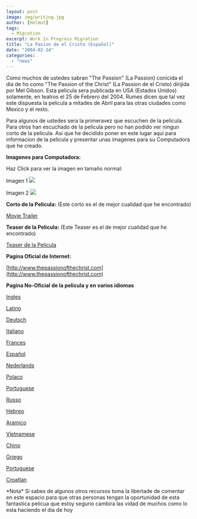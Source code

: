 ```yaml
---
layout: post
image: img/writing.jpg
author: [Helmut]
tags:
  - Migration
excerpt: Work In Progress Migration
title: "La Pasion de el Cristo (Español)"
date: "2004-02-14"
categories: 
  - "news"
---
```


Como muchos de ustedes sabran "The Passion" (La Passion) conicida el dia de ho como "The Passion of the Christ" (La Passion de el Cristo) dirijida por Mel Gibson. Esta pelicula sera publicada en USA (Estados Unidos) solamente, en teatros el 25 de Febrero del 2004. Rumes dicen que tal vez este dispuesta la pelicula a mitades de Abril para las otras ciudades como Mexico y el resto.

Para algunos de ustedes sera la primeravez que escuchen de la pelicula. Para otros han escuchado de la pelicula pero no han podido ver ningun corto de la pelicula. Asi que he decidido poner en este lugar aqui para informacion de la pelicula y presentar unas imagenes para su Computadora que he creado.

**Imagenes para Computadora:**

Haz Click para ver la imagen en tamaño normal:

Imagen 1 [![](images/bg_thumb1.jpg)](http://www.humanletterstudios.com/blog/imgs/thepassion/thepassion_desk1.jpg)

Imagen 2 [![](images/bg_thumb2.jpg)](http://www.humanletterstudios.com/blog/imgs/thepassion/thepassion_desk2.jpg)

**Corto de la Pelicula:** (Este corto es el de mejor cualidad que he encontrado)

[Movie Trailer](http://www.apple.com/trailers/newmarket/thepassionofthechrist-tlr.html)

**Teaser de la Pelicula:** (Este Teaser es el de mejor cualidad que he encontrado)

[Teaser de la Pelicula](http://www.apple.com/trailers/newmarket/thepassionofthechrist.html)

**Pagina Oficial de Internet:**

[http://www.thepassionofthechrist.com](http://www.thepassionofthechrist.com)

**Pagina No-Oficial de la pelicula y en varios idiomas**

[Ingles](http://www.passion-movie.com/english/index.html)

[Latino](http://www.passion-movie.com/latin/index.html)

[Deutsch](http://www.passion-movie.com/english/index.html)

[Italiano](http://www.passion-movie.com/english/index.html)

[Frances](http://www.passion-movie.com/english/index.html)

[Español](http://www.passion-movie.com/english/index.html)

[Nederlands](http://www.passion-movie.com/english/index.html)

[Polaco](http://www.passion-movie.com/english/index.html)

[Portuguese](http://www.passion-movie.com/english/index.html)

[Russo](http://www.passion-movie.com/english/index.html)

[Hebreo](http://www.passion-movie.com/english/index.html)

[Aramico](http://www.passion-movie.com/english/index.html)

[Vietnamese](http://www.passion-movie.com/english/index.html)

[Chino](http://www.passion-movie.com/english/index.html)

[Griego](http://www.passion-movie.com/english/index.html)

[Portuguese](http://www.passion-movie.com/english/index.html)

[Croatlan](http://www.passion-movie.com/english/index.html)

\*Nota\* Si sabes de algunos otros recursos toma la libertade de comentar en este espacio para que otras personas tengan la oportunidad de esta fantastica pelicua que estoy segurio cambira las vidad de muchos como lo esta haciendo el dia de hoy
